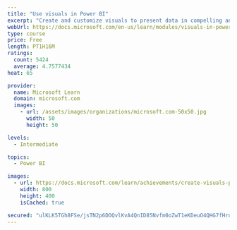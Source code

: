 ```yaml
---
title: "Use visuals in Power BI"
excerpt: "Create and customize visuals to present data in compelling and insightful ways."
webUrl: https://docs.microsoft.com/en-us/learn/modules/visuals-in-power-bi/
type: course
price: Free
length: PT1H16M
ratings:
  count: 5424
  average: 4.7577434
heat: 65

provider:
  name: Microsoft Learn
  domain: microsoft.com
  images:
    - url: /assets/images/organizations/microsoft.com-50x50.jpg
      width: 50
      height: 50

levels:
  - Intermediate

topics:
  - Power BI

images:
  - url: https://docs.microsoft.com/learn/achievements/create-visuals-power-bi-desktop-social.png
    width: 800
    height: 400
    isCached: true

secured: "ulKLK5TGh8FSe/jsTN2p6DOQvlKvA4QnID85Nvfm0oZwT1eKDeuO4QHG7fHruJ+csy7FdbT0MvTOa4b/PHMw3UbbgWrnJv5UqDxr8lN4FWGXdX+7HjwMy0d3FWdQu+UyuL2P20ibMzv5uM08MMUCRJr2odvfEGiYbLLGLm/wxkII3TkUApcoI1i4Z1bg2dEBHu8wqrjh4NqHmY3Wlehf73Us93F2dK1NAReJzg+TETwkpIVgIJc2B12tOHmMjh8e7kNiDx4t0tsvGqJeLidour/XD83lCHQF2itLMenmCGpRShzDyGw16WlrlE4lgvNUS7nvw+kGL7KK67jAYTn4NFqN0CE+zMSYtj3uPQb9T1mDeKOSro61XH0r8B/lVwIjEqnR22AKSpFWtzu6On9pLwt3Z8xZZsKTfdSNGpCXnxA=;wWFh029vNVdS67t7HS6o2w=="
---
```


